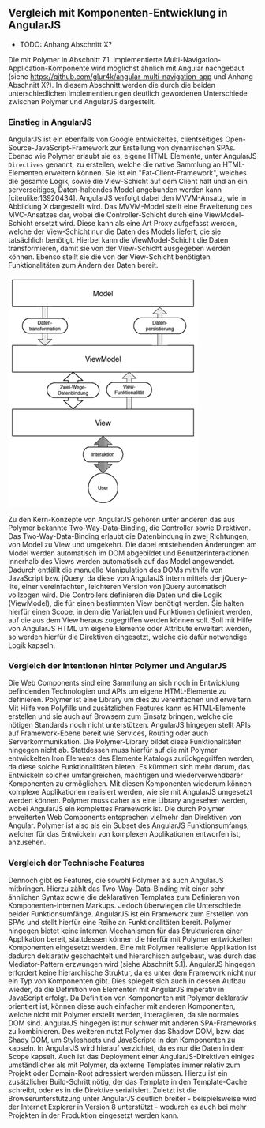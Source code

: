 ## Vergleich mit Komponenten-Entwicklung in AngularJS

- TODO: Anhang Abschnitt X?

Die mit Polymer in Abschnitt 7.1. implementierte Multi-Navigation-Application-Komponente wird möglichst ähnlich mit Angular nachgebaut (siehe https://github.com/glur4k/angular-multi-navigation-app und Anhang Abschnitt X?). In diesem Abschnitt werden die durch die beiden unterschiedlichen Implementierungen deutlich gewordenen Unterschiede zwischen Polymer und AngularJS dargestellt.


### Einstieg in AngularJS 

AngularJS ist ein ebenfalls von Google entwickeltes, clientseitiges Open-Source-JavaScript-Framework zur Erstellung von dynamischen SPAs. Ebenso wie Polymer erlaubt sie es, eigene HTML-Elemente, unter AngularJS `Directives` genannt, zu erstellen, welche die native Sammlung an HTML-Elementen erweitern können. Sie ist ein "Fat-Client-Framework", welches die gesamte Logik, sowie die View-Schicht auf dem Client hält und an ein serverseitiges, Daten-haltendes Model angebunden werden kann [citeulike:13920434]. AngularJS verfolgt dabei den MVVM-Ansatz, wie in Abbildung X dargestellt wird. Das MVVM-Model stellt eine Erweiterung des MVC-Ansatzes dar, wobei die Controller-Schicht durch eine ViewModel-Schicht ersetzt wird. Diese kann als eine Art Proxy aufgefasst werden, welche der View-Schicht nur die Daten des Models liefert, die sie tatsächlich benötigt. Hierbei kann die ViewModel-Schicht die Daten transformieren, damit sie von der View-Schicht ausgegeben werden können. Ebenso stellt sie die von der View-Schicht benötigten Funktionalitäten zum Ändern der Daten bereit.

![Bild: Model-View-ViewModel Darstellung](images/1-model-view-viewmodel.png "Model-View-ViewModel Darstellung")

Zu den Kern-Konzepte von AngularJS gehören unter anderen das aus Polymer bekannte Two-Way-Data-Binding, die Controller sowie Direktiven. Das Two-Way-Data-Binding erlaubt die Datenbindung in zwei Richtungen, von Model zu View und umgekehrt. Die dabei entstehenden Änderungen am Model werden automatisch im DOM abgebildet und Benutzerinteraktionen innerhalb des Views werden automatisch auf das Model angewendet. Dadurch entfällt die manuelle Manipulation des DOMs mithilfe von JavaScript bzw. jQuery, da diese von AngularJS intern mittels der jQuery-lite, einer vereinfachten, leichteren Version von jQuery automatisch vollzogen wird. Die Controllers definieren die Daten und die Logik (ViewModel), die für einen bestimmten View benötigt werden. Sie halten hierfür einen Scope, in dem die Variablen und Funktionen definiert werden, auf die aus dem View heraus zugegriffen werden können soll. Soll mit Hilfe von AngularJS HTML um eigene Elemente oder Attribute erweitert werden, so werden hierfür die Direktiven eingesetzt, welche die dafür notwendige Logik kapseln.


### Vergleich der Intentionen hinter Polymer und AngularJS

Die Web Components sind eine Sammlung an sich noch in Entwicklung befindenden Technologien und APIs um eigene HTML-Elemente zu definieren. Polymer ist eine Library um dies zu vereinfachen und erweitern. Mit Hilfe von Polyfills und zusätzlichen Features kann es HTML-Elemente erstellen und sie auch auf Browsern zum Einsatz bringen, welche die nötigen Standards noch nicht unterstützen. AngularJS hingegen stellt APIs auf Framework-Ebene bereit wie Services, Routing oder auch Serverkommunikation. Die Polymer-Library bildet diese Funktionalitäten hingegen nicht ab. Stattdessen muss hierfür auf die mit Polymer entwickelten Iron Elements des Elemente Katalogs zurückgegriffen werden, da diese solche Funktionalitäten bieten. Es kümmert sich mehr darum, das Entwickeln solcher umfangreichen, mächtigen und wiederverwendbarer Komponenten zu ermöglichen. Mit diesen Komponenten wiederum können komplexe Applikationen realisiert werden, wie sie mit AngularJS umgesetzt werden können. Polymer muss daher als eine Library angesehen werden, wobei AngularJS ein komplettes Framework ist. Die durch Polymer erweiterten Web Components entsprechen vielmehr den Direktiven von Angular. Polymer ist also als ein Subset des AngularJS Funktionsumfangs, welcher für das Entwickeln von komplexen Applikationen entworfen ist, anzusehen.


### Vergleich der Technische Features

Dennoch gibt es Features, die sowohl Polymer als auch AngularJS mitbringen. Hierzu zählt das Two-Way-Data-Binding mit einer sehr ähnlichen Syntax sowie die deklarativen Templates zum Definieren von Komponenten-internen Markups. Jedoch überwiegen die Unterschiede beider Funktionsumfänge.
AngularJS ist ein Framework zum Erstellen von SPAs und stellt hierfür eine Reihe an Funktionalitäten bereit. Polymer hingegen bietet keine internen Mechanismen für das Strukturieren einer Applikation bereit, stattdessen können die hierfür mit Polymer entwickelten Komponenten eingesetzt werden. Eine mit Polymer realisierte Applikation ist dadurch deklarativ geschachtelt und hierarchisch aufgebaut, was durch das Mediator-Pattern erzwungen wird (siehe Abschnitt 5.1). AngularJS hingegen erfordert keine hierarchische Struktur, da es unter dem Framework nicht nur ein Typ von Komponenten gibt. Dies spiegelt sich auch in dessen Aufbau wieder, da die Definition von Elementen mit AngularJS imperativ in JavaScript erfolgt. Da Definition von Komponenten mit Polymer deklarativ orientiert ist, können diese auch einfacher mit anderen Komponenten, welche nicht mit Polymer erstellt werden, interagieren, da sie normales DOM sind. AngularJS hingegen ist nur schwer mit anderen SPA-Frameworks zu kombinieren. Des weiteren nutzt Polymer das Shadow DOM, bzw. das Shady DOM, um Stylesheets und JavaScripte in den Komponenten zu kapseln. In AngularJS wird hierauf verzichtet, da es nur die Daten in dem Scope kapselt. Auch ist das Deployment einer AngularJS-Direktiven einiges umständlicher als mit Polymer, da externe Templates immer relativ zum Projekt oder Domain-Root adressiert werden müssen. Hierzu ist ein zusätzlicher Build-Schritt nötig, der das Template in den Template-Cache schreibt, oder es in die Direktive serialisiert. Zuletzt ist die Browserunterstützung unter AngularJS deutlich breiter - beispielsweise wird der Internet Explorer in Version 8 unterstützt - wodurch es auch bei mehr Projekten in der Produktion eingesetzt werden kann.

